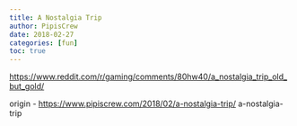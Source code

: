 ```yaml
---
title: A Nostalgia Trip
author: PipisCrew
date: 2018-02-27
categories: [fun]
toc: true
---
```


https://www.reddit.com/r/gaming/comments/80hw40/a_nostalgia_trip_old_but_gold/

origin - https://www.pipiscrew.com/2018/02/a-nostalgia-trip/ a-nostalgia-trip